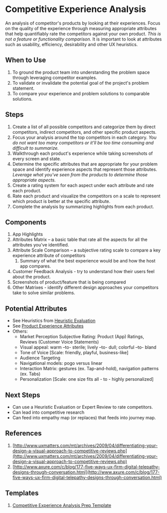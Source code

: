 # Competitive Experience Analysis
An analysis of competitor's products by looking at their experiences. Focus on the quality of the experience through measuring appropriate attributes that help quantifiably rate the competitors against your own product. _This is not a feature or functionality comparison._ It is important to look at attributes such as usability, efficiency, desirability and other UX heuristics.

## When to Use
1. To ground the product team into understanding the problem space through leveraging competitor examples.
2. To validate or invalidate the potential goal of the project's problem statement.
3. To compare your experience and problem solutions to comparable solutions.

## Steps
1. Create a list of all possible competitors and categorize them by direct competitors, indirect competitors, and other specific product aspects.
2. Focus your analysis around the top competitors in each category. _You do not want too many competitors or it'll be too time consuming and difficult to summarize._
3. Walkthrough each product's experience while taking screenshots of every screen and state.
4. Determine the specific attributes that are appropriate for your problem space and identify experience aspects that represent those attributes. _Leverage what you've seen from the products to determine those appropriate aspects._
5. Create a rating system for each aspect under each attribute and rate each product.
6. Rate each product and visualize the competitors on a scale to represent which product is better at the specific attribute.
7. Complete the analysis by summarizing highlights from each product.

## Components
1. App Highlights
2. Attributes Matrix – a basic table that rate all the aspects for all the attributes you've identified.
3. Attribute Scale Comparison – a subjective rating scale to compare a key experience attribute of competitors
    1. Summary of what the best experience would be and how the host app compares.
4. Customer Feedback Analysis - try to understand how their users feel about the product.
5. Screenshots of product/feature that is being compared
6. Other Matrixes - identify different design approaches your competitors take to solve similar problems.


## Potential Attributes
- See Heuristics from [Heuristic Evaluation](heuristic-evaluation.md)
- See [Product Experience Attributes](https://productcoalition.com/product-experience-attributes-89d6d8fcfd4d)
- Others:
  - Market Perception Subjective Rating: Product (App) Ratings, Reviews (Customer Voice Statements)
  - Visual appeal: warm –to- sterile; lively –to- dull; colorful –to- bland
  - Tone of Voice [Scale: friendly, playful,  business-like]
  - Audience Targeting
  - Navigational models: pogo versus linear
  - Interaction Matrix: gestures (ex. Tap-and-hold), navigation patterns (ex. Tabs)
  - Personalization [Scale: one size fits all - to - highly personalized]
	
## Next Steps
- Can use a Heuristic Evaluation or Expert Review to rate competitors.
- Can lead into competitive research 
- Can feed into empathy map (or replaces) that feeds into journey map.


## References
1. [http://www.uxmatters.com/mt/archives/2009/04/differentiating-your-design-a-visual-approach-to-competitive-reviews.php](http://www.uxmatters.com/mt/archives/2009/04/differentiating-your-design-a-visual-approach-to-competitive-reviews.php)
2. [http://www.axure.com/c/blog/177-five-ways-ux-firm-digital-telepathy-designs-through-conversation.html](http://www.axure.com/c/blog/177-five-ways-ux-firm-digital-telepathy-designs-through-conversation.html)

## Templates
1. [Competitive Experience Analysis Prep Template](https://docs.google.com/document/d/1PWfIkR7PdGlqfF3LUfyKpX6yPU3VwLjaMaeiUMMlgsU/edit?usp=sharing)








